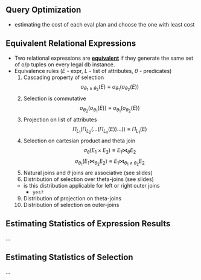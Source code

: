 ## Query Optimization
- estimating the cost of each eval plan and choose the one with least cost

## Equivalent Relational Expressions
- Two relational expressions are <u>**equivalent**</u> if they generate the same set of o/p tuples on every legal db instance.
- Equivalence rules ($E$ - expr, $L$ - list of attributes, $\theta$ - predicates)
    1. Cascading property of selection 
    $$\sigma_{\theta_1 \land \theta_2} (E) \equiv \sigma_{\theta_1}(\sigma_{\theta_2}(E))$$
    2. Selection is commutative 
    $$\sigma_{\theta_2}(\sigma_{\theta_1}(E)) \equiv \sigma_{\theta_1}(\sigma_{\theta_2}(E))$$
    3. Projection on list of attributes
    $$\Pi_{L_1}(\Pi_{L_2}(...(\Pi_{L_n}(E))...))\equiv \Pi_{L_1}(E)$$
    4. Selection on cartesian product and theta join
    $$\sigma_{\theta}(E_1\times E_2) \equiv E_1 \bowtie_\theta E_2$$
    $$\sigma_{\theta_1}(E_1\bowtie_{\theta_2} E_2) \equiv E_1 \bowtie_{\theta_1\land \theta_2} E_2$$
    6. Natural joins and $\theta$ joins are associative
    (see slides)
    8. Distribution of selection over theta-joins
    (see slides)
    * is this distribution applicable for left or right outer joins 
      * $\texttt{yes?}$
    9. Distribution of projection on theta-joins
    10. Distribution of selection on outer-joins

## Estimating Statistics of Expression Results
...

## Estimating Statistics of Selection
...